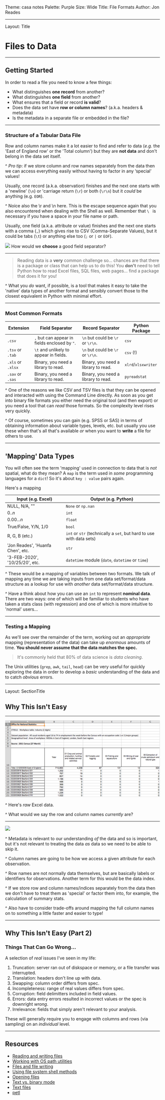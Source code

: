 Theme: casa notes
Palette: Purple
Size: Wide
Title: File Formats
Author: Jon Reades

---
Layout: Title
# Files to Data

---
## Getting Started

In order to read a file you need to know a few things:

- What distinguishes **one record** from another?
- What distinguishes **one field** from another?
- What ensures that a field or record **is valid**?
- Does the data set have **row or column names**? (a.k.a. headers & metadata)
- Is the metadata in a separate file or embedded in the file?

---
### Structure of a Tabular Data File

Row and column names make it a lot easier to find and refer to data (_e.g._ the 'East of England row' or the 'Total column') but they are **not data** and don't belong in the data set itself.

^ *Pro tip*: if we store column and row names separately from the data then we can access everything easily without having to factor in any ‘special’ values!

Usually, one record (a.k.a. observation) finishes and the next one starts with a 'newline' (`\n`) or 'carriage return (`\r`) or both (`\r\n`) but it *could* be anything (e.g. `EOR`).

^ Noice also the \r and \n here. This is the escape sequence again that you also encountered when dealing with the Shell as well. Remember that `\ ` is necessary if you have a space in your file name or path.

Usually, one field (a.k.a. attribute or value) finishes and the next one starts with a comma (`,`) which gives rise to CSV (Comma-Separate Values), but it could be tabs (`\t`) or anything else too (`;` or `|` or `EOF`).

![](mi_question_answer)  How would we **choose** a good field separator?

---

> Reading data is a **very** common challenge so... chances are that there is a package or class that can help us to do this! You **don't** need to tell Python how to read Excel files, SQL files, web pages... find a package that does it for you!

^ What you *do* want, if possible, is a tool that makes it easy to take the 'native' data types of another format and sensibly convert those to the closest equivalent in Python with minimal effort.

---

### Most Common Formats

| Extension         | Field Separator                               | Record Separator                    | Python Package      |
| ----------------- | --------------------------------------------- | ----------------------------------- | ------------------- |
| `.csv`            | `,` but can appear in fields enclosed by `"`. | `\n` but could be `\r` or `\r\n`.   | `csv`               |
| `.tsv` or `.tab`  | `\t` and unlikely to appear in fields.        | `\n` but could be `\r` or `\r\n`.   | `csv` (!)           |
| `.xls` or `.xlsx` | Binary, you need a library to read.           | Binary, you need a library to read. | `xlrd`/`xlsxwriter` |
| `.sav` or `.sas` | Binary, you need a library to read.           | Binary, you need a library to read. | `pyreadstat`        |

^ One of the reasons we like CSV and TSV files is that they can be opened and interacted with using the Command Line directly. As soon as you get into binary file formats you either need the original tool (and then export) or you need a tool that can *read* those formats. So the complexity level rises very quickly. 

^ Of course, sometimes you can gain (e.g. SPSS or SAS) in terms of obtaining information about variable types, levels, etc. but usually you use these when that's all that's available *or* when you want to **write** a file for others to use.

---

## 'Mapping' Data Types

You will often see the term 'mapping' used in connection to data that is *not* spatial, what do they mean? A `map` is the term used in *some* programming languages for a `dict`! So it's about `key : value` pairs again.

Here's a mapping

| Input (e.g. Excel)                | Output (e.g. Python)                                         |
| --------------------------------- | ------------------------------------------------------------ |
| NULL, N/A, ""                     | `None` or `np.nan`                                           |
| 0..*n*                            | `int`                                                        |
| 0.00...*n*                        | `float`                                                      |
| True/False, Y/N, 1/0              | `bool`                                                       |
| R, G, B (etc.)                    | `int` or `str` (technically a `set`, but hard to use with data sets) |
| 'Jon Reades', 'Huanfa Chen', etc. | `str`                                                        |
| '3-FEB-2020', '10/25/20', etc.    | `datetime` module (`date`, `datetime` or `time`)             |

^ These would be a mapping of variables between two formats. We talk of mapping any time we are taking inputs from one data set/format/data structure as a lookup for use with *another* data set/format/data structure.

^ Have a think about how you can use an `int` to represent **nominal data**. There are two ways: one of which will be familiar to students who have taken a stats class (with regression) and one of which is more intuitive to 'normal' users... 

---

### Testing a Mapping

As we'll see over the remainder of the term, working out an *appropriate* mapping (representation of the data) can take up *enormous* amounts of time. **You should never assume that the data matches the spec.**

> It's commonly held that 80% of data science is *data cleaning*.

The Unix utilities (`grep`, `awk`, `tail`, `head`) can be very useful for quickly exploring the data in order to develop a *basic* understanding of the data and to catch *obvious* errors.

---
Layout: SectionTitle
## Why This Isn't Easy

---
![](./img/ONS_Excel_File.png)

^ Here's *raw* Excel data. 

^ What would we say the row and column names *currently* are?

---

![](/Users/jreades/Documents/git/i2p/lectures/img/ONS_Excel_File-Layout.png)

^ Metadata is relevant to our understanding *of* the data and so is important, but it's not relevant to treating the data *as* data so we need to be able to skip it.

^ Column names are going to be how we access a given attribute for each observation.

^ Row names are not normally data themselves, but are basically labels or identifiers for observations. Another term for this would be the data index.

^ If we store row and column names/indices separately from the data then we don't have to treat them as 'special' or factor them into, for example, the calculation of summary stats.

^ Also have to consider trade-offs around mapping the full column names on to something a little faster and easier to type!

<!--

### Label These

How would you divide this up into: Metadata; Column Names; Row Names; and Data?

<table>
  <tr>
    <td>0</td>
    <td colspan="5">Office for National Statistics</td>
  </tr><tr>
    <td>1</td>
    <td colspan="5">CT0512 - Workplace table: Industry (2 digits)</td>
  </tr><tr>
    <td>2</td>
    <td>&nbsp;</td>
    <td>Total</td>
    <td>01 Crops...</td>
    <td>02 Forestry...</td>
    <td>03 Fishing...</td>
  </tr><tr>
    <td>3</td>
    <td>East of England</td>
    <td>715,950</td>
    <td>4,239</td>
    <td>87</td>
    <td>131</td>
  </tr><tr>
    <td>4</td>
    <td>E02003616</td>
    <td>1,202</td>
    <td>11</td>
    <td>0</td>
    <td>0</td>
  </tr><tr>
    <td>5</td>
    <td>E02003617</td>
    <td>767</td>
    <td>19</td>
    <td>0</td>
    <td>0</td>
  </tr><tr>
    <td>6</td>
    <td>E02003618</td>
    <td>857</td>
    <td>14</td>
    <td>0</td>
    <td>0</td>
  </tr><tr>
    <td>7</td>
    <td>E02003619</td>
    <td>1,166</td>
    <td>18</td>
    <td>0</td>
    <td>0</td>
  </tr>
</table>
-->
---

## Why This Isn't Easy (Part 2)

### Things That Can Go Wrong...

A selection of *real* issues I've seen in my life:

1. Truncation: server ran out of diskspace or memory, or a file transfer was interrupted.
2. Translation: headers don't line up with data.
3. Swapping: column order differs from spec.
4. Incompleteness: range of real values differs from spec.
5. Corruption: field delimitters included in field values.
6. Errors: data entry errors resulted in incorrect values or the spec is downright *wrong*.
7. Irrelevance: fields that simply aren't relevant to your analysis.

These will generally require you to engage with columns and rows (via sampling) on an *individual* level.

---

## Resources

- [Reading and writing files](https://www.linkedin.com/learning/learning-python-2/reading-and-writing-files)
- [Working with OS path utilities](https://www.linkedin.com/learning/learning-python-2/working-with-os-path-utilities)
- [Files and file writing](https://www.linkedin.com/learning/learning-the-python-3-standard-library/files-and-file-writing)
- [Using file system shell methods](https://www.linkedin.com/learning/learning-python-2/using-file-system-shell-methods)
- [Opening files](https://www.linkedin.com/learning/python-essential-training-2/opening-files)
- [Text vs. binary mode](https://www.linkedin.com/learning/python-essential-training-2/text-vs-binary-mode)
- [Text files](https://www.linkedin.com/learning/python-essential-training-2/text-files)
- [petl](https://petl.readthedocs.io/en/stable/)
